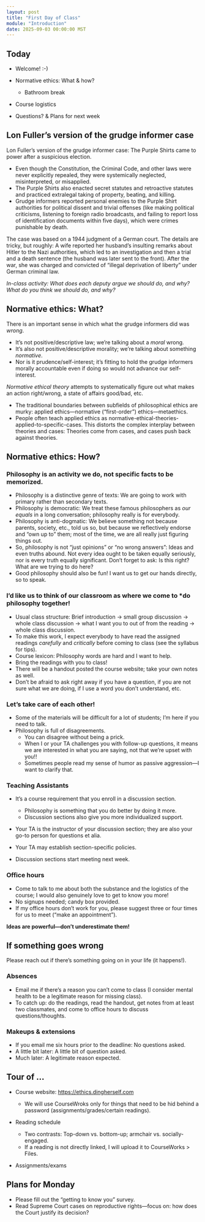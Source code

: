 ```yaml
---
layout: post
title: "First Day of Class"
module: "Introduction"
date: 2025-09-03 00:00:00 MST
---
```


## Today

- Welcome! :-)
- Normative ethics: What & how?
  - Bathroom break

- Course logistics
- Questions? & Plans for next week

## Lon Fuller’s version of the grudge informer case

Lon Fuller’s version of the grudge informer case: The Purple Shirts came to power after a suspicious election.

- Even though the Constitution, the Criminal Code, and other laws were never explicitly repealed, they were systemically neglected, misinterpreted, or misapplied.
- The Purple Shirts also enacted secret statutes and retroactive statutes and practiced extralegal taking of property, beating, and killing.
- Grudge informers reported personal enemies to the Purple Shirt authorities for political dissent and trivial offenses (like making political criticisms, listening to foreign radio broadcasts, and failing to report loss of identification documents within five days), which were crimes punishable by death.

The case was based on a 1944 judgment of a German court. The details are tricky, but roughly: A wife reported her husband’s insulting remarks about Hitler to the Nazi authorities, which led to an investigation and then a trial and a death sentence (the husband was later sent to the front). After the war, she was charged and convicted of “illegal deprivation of liberty” under German criminal law.

*In-class activity: What does each deputy argue we should do, and why? What do you think we should do, and why?*

## Normative ethics: What?

There is an important sense in which what the grudge informers did was *wrong*.

- It’s not positive/descriptive law; we’re talking about a *moral* wrong.
- It’s also not positive/descriptive morality; we’re talking about something *normative*.
- Nor is it prudence/self-interest; it’s fitting to hold the grudge informers morally accountable even if doing so would not advance our self-interest.

*Normative ethical theory* attempts to systematically figure out what makes an action right/wrong, a state of affairs good/bad, etc.

- The traditional boundaries between subfields of philosophical ethics are murky: applied ethics—normative (“first-order”) ethics—metaethics.
- People often teach applied ethics as normative-ethical-theories-applied-to-specific-cases. This distorts the complex interplay between theories and cases: Theories come from cases, and cases push back against theories.

## Normative ethics: How?

### Philosophy is an activity we do, not specific facts to be memorized.

- Philosophy is a distinctive genre of texts: We are going to work with primary rather than secondary texts.
- Philosophy is democratic: We treat these famous philosophers as *our equals* in a long conversation; philosophy really is for everybody.
- Philosophy is anti-dogmatic: We believe something not because parents, society, etc., told us so, but because we reflectively endorse and “own up to” them; most of the time, we are all really just figuring things out.
- So, philosophy is not “just opinions” or “no wrong answers”: Ideas and even truths abound. Not every idea ought to be taken equally seriously, nor is every truth equally significant. Don’t forget to ask: Is this right? What are we trying to do here?
- Good philosophy should also be fun! I want us to get our hands directly, so to speak.

### I’d like us to think of our classroom as where we come to *do philosophy together!

- Usual class structure: Brief introduction -> small group discussion -> whole class discussion -> what I want you to out of from the reading -> whole class discussion.
- To make this work, I expect everybody to have read the assigned readings *carefully* and *critically* before coming to class (see the syllabus for tips).
- Course lexicon: Philosophy words are hard and I want to help.
- Bring the readings with you to class!
- There will be a handout posted the course website; take your own notes as well.
- Don’t be afraid to ask right away if you have a question, if you are not sure what we are doing, if I use a word you don’t understand, etc.

### Let’s take care of each other!

- Some of the materials will be difficult for a lot of students; I’m here if you need to talk.
- Philosophy is full of disagreements.
  - You can disagree without being a prick.
  - When I or your TA challenges you with follow-up questions, it means we are interested in what you are saying, not that we’re upset with you!!
  - Sometimes people read my sense of humor as passive aggression—I want to clarify that.

### Teaching Assistants

- It’s a course requirement that you enroll in a discussion section.
  - Philosophy is something that you do better by doing it more.
  - Discussion sections also give you more individualized support.

- Your TA is the instructor of your discussion section; they are also your go-to person for questions et alia.
- Your TA may establish section-specific policies.
- Discussion sections start meeting next week.

### Office hours

- Come to talk to me about both the substance and the logistics of the course; I would also genuinely love to get to know you more!
- No signups needed; candy box provided.
- If my office hours don’t work for you, please suggest three or four times for us to meet (“make an appointment”).

**Ideas are powerful—don’t underestimate them!**

## If something goes wrong

Please reach out if there’s something going on in your life (it happens!).

### Absences

- Email me if there’s a reason you can’t come to class (I consider mental health to be a legitimate reason for missing class).
- To catch up: do the readings, read the handout, get notes from at least two classmates, and come to office hours to discuss questions/thoughts.

### Makeups & extensions

- If you email me six hours prior to the deadline: No questions asked.
- A little bit later: A little bit of question asked.
- Much later: A legitimate reason expected.

## Tour of …

- Course website: <https://ethics.dingherself.com>
  - We will use CourseWroks only for things that need to be hid behind a password (assignments/grades/certain readings).
- Reading schedule
  - Two contrasts: Top-down vs. bottom-up; armchair vs. socially-engaged.
  - If a reading is not directly linked, I will upload it to CourseWorks > Files.
  
- Assignments/exams

## Plans for Monday

- Please fill out the “getting to know you” survey.
- Read Supreme Court cases on reproductive rights—focus on: how does the Court justify its decision?